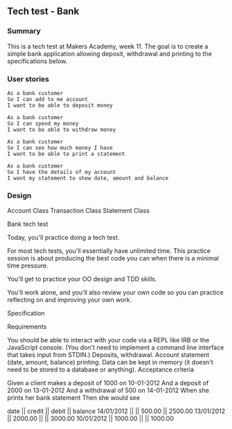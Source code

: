 ## Tech test - Bank

### Summary

This is a tech test at Makers Academy, week 11. The goal is to create a simple bank application allowing deposit, withdrawal and printing to the specifications below.

### User stories

```
As a bank customer
So I can add to me account
I want to be able to deposit money
```
```
As a bank customer
So I can spend my money
I want to be able to withdraw money
```
```
As a bank customer
So I can see how much money I have
I want to be able to print a statement
```
```
As a bank customer
So I have the details of my account
I want my statement to show date, amount and balance
```
### Design

Account Class
Transaction Class
Statement Class










Bank tech test

Today, you'll practice doing a tech test.

For most tech tests, you'll essentially have unlimited time. This practice session is about producing the best code you can when there is a minimal time pressure.

You'll get to practice your OO design and TDD skills.

You'll work alone, and you'll also review your own code so you can practice reflecting on and improving your own work.

Specification

Requirements

You should be able to interact with your code via a REPL like IRB or the JavaScript console. (You don't need to implement a command line interface that takes input from STDIN.)
Deposits, withdrawal.
Account statement (date, amount, balance) printing.
Data can be kept in memory (it doesn't need to be stored to a database or anything).
Acceptance criteria

Given a client makes a deposit of 1000 on 10-01-2012
And a deposit of 2000 on 13-01-2012
And a withdrawal of 500 on 14-01-2012
When she prints her bank statement
Then she would see

date || credit || debit || balance
14/01/2012 || || 500.00 || 2500.00
13/01/2012 || 2000.00 || || 3000.00
10/01/2012 || 1000.00 || || 1000.00